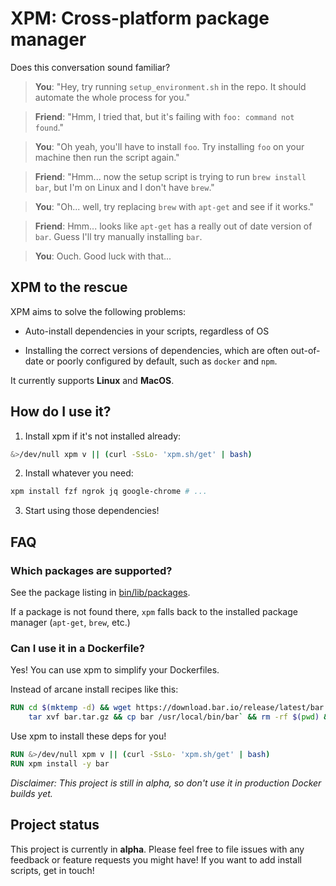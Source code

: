 # XPM: Cross-platform package manager

Does this conversation sound familiar?

> **You**: "Hey, try running `setup_environment.sh` in the repo. It should automate the whole process for you."

> **Friend**: "Hmm, I tried that, but it's failing with `foo: command not found`."

> **You**: "Oh yeah, you'll have to install `foo`. Try installing `foo` on your machine then run the script again."

> **Friend**: "Hmm... now the setup script is trying to run `brew install bar`, but I'm on Linux and I don't have `brew`."

> **You**: "Oh... well, try replacing `brew` with `apt-get` and see if it works."

> **Friend**: Hmm... looks like `apt-get` has a really out of date version of `bar`. Guess I'll try manually installing `bar`.

> **You**: Ouch. Good luck with that...

## XPM to the rescue

XPM aims to solve the following problems:

- Auto-install dependencies in your scripts, regardless of OS

- Installing the correct versions of dependencies, which are often out-of-date or
  poorly configured by default, such as `docker` and `npm`.

It currently supports **Linux** and **MacOS**.

## How do I use it?

1. Install xpm if it's not installed already:

```bash
&>/dev/null xpm v || (curl -SsLo- 'xpm.sh/get' | bash)
```

2. Install whatever you need:

```bash
xpm install fzf ngrok jq google-chrome # ...
```

3. Start using those dependencies!

## FAQ

### Which packages are supported?

See the package listing in [bin/lib/packages](bin/lib/packages).

If a package is not found there, `xpm` falls back to the installed
package manager (`apt-get`, `brew`, etc.)

### Can I use it in a Dockerfile?

Yes! You can use xpm to simplify your Dockerfiles.

Instead of arcane install recipes like this:

```dockerfile
RUN cd $(mktemp -d) && wget https://download.bar.io/release/latest/bar.tar.gz && \
    tar xvf bar.tar.gz && cp bar /usr/local/bin/bar` && rm -rf $(pwd) && cd -
```

Use xpm to install these deps for you!

```dockerfile
RUN &>/dev/null xpm v || (curl -SsLo- 'xpm.sh/get' | bash)
RUN xpm install -y bar
```

_Disclaimer: This project is still in alpha, so don't use it in production Docker builds yet._

## Project status

This project is currently in **alpha**. Please feel free to file issues with any feedback or feature requests you might have! If you want to add install scripts, get in touch!
